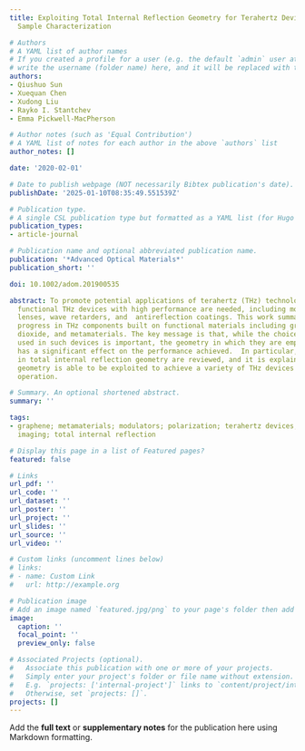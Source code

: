 ```yaml
---
title: Exploiting Total Internal Reflection Geometry for Terahertz Devices and Enhanced
  Sample Characterization

# Authors
# A YAML list of author names
# If you created a profile for a user (e.g. the default `admin` user at `content/authors/admin/`), 
# write the username (folder name) here, and it will be replaced with their full name and linked to their profile.
authors:
- Qiushuo Sun
- Xuequan Chen
- Xudong Liu
- Rayko I. Stantchev
- Emma Pickwell-MacPherson

# Author notes (such as 'Equal Contribution')
# A YAML list of notes for each author in the above `authors` list
author_notes: []

date: '2020-02-01'

# Date to publish webpage (NOT necessarily Bibtex publication's date).
publishDate: '2025-01-10T08:35:49.551539Z'

# Publication type.
# A single CSL publication type but formatted as a YAML list (for Hugo requirements).
publication_types:
- article-journal

# Publication name and optional abbreviated publication name.
publication: '*Advanced Optical Materials*'
publication_short: ''

doi: 10.1002/adom.201900535

abstract: To promote potential applications of terahertz (THz) technology, more advanced
  functional THz devices with high performance are needed, including modulators, polarizers,
  lenses, wave retarders, and  antireflection coatings. This work summarizes recent
  progress in THz components built on functional materials including graphene, vanadium
  dioxide, and metamaterials. The key message is that, while the choice of materials
  used in such devices is important, the geometry in which they are employed also
  has a significant effect on the performance achieved.  In particular, devices operating
  in total internal reflection geometry are reviewed, and it is explained how this
  geometry is able to be exploited to achieve a variety of THz devices with broadband
  operation.

# Summary. An optional shortened abstract.
summary: ''

tags:
- graphene; metamaterials; modulators; polarization; terahertz devices; terahertz
  imaging; total internal reflection

# Display this page in a list of Featured pages?
featured: false

# Links
url_pdf: ''
url_code: ''
url_dataset: ''
url_poster: ''
url_project: ''
url_slides: ''
url_source: ''
url_video: ''

# Custom links (uncomment lines below)
# links:
# - name: Custom Link
#   url: http://example.org

# Publication image
# Add an image named `featured.jpg/png` to your page's folder then add a caption below.
image:
  caption: ''
  focal_point: ''
  preview_only: false

# Associated Projects (optional).
#   Associate this publication with one or more of your projects.
#   Simply enter your project's folder or file name without extension.
#   E.g. `projects: ['internal-project']` links to `content/project/internal-project/index.md`.
#   Otherwise, set `projects: []`.
projects: []
---
```


Add the **full text** or **supplementary notes** for the publication here using Markdown formatting.
